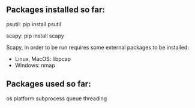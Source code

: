 Packages installed so far:
-

psutil: pip install psutil

scapy: pip install scapy

Scapy, in order to be run requires some external packages to be installed:
- Linux, MacOS: libpcap
- Windows: nmap

Packages used so far:
-

os
platform
subprocess
queue
threading
